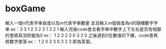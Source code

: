 # boxGame
輸入一個n代表字串長度以及m代表字串數量
並且輸入m個長度為n的隨機數字字串
ex：3 3
1 2 3
2 3 1
3 2 1
輸入完後code會去看字串中數字上下左右是否有相鄰的會將其消除變為0
ex：
1 2 3
2 3 0
3 2 0
之後遇到0在數值的下層，code會再將數字墜落
ex：
1 2 0
2 3 0
3 2 3
即為答案。
